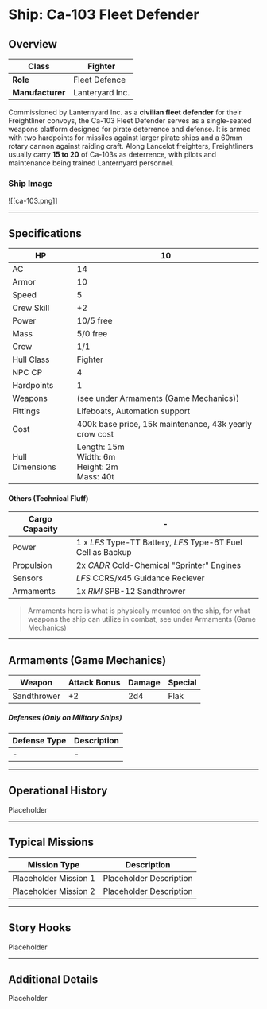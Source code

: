 # Ship: Ca-103 Fleet Defender

## Overview 

| **Class**        | Fighter         |
| ---------------- | --------------- |
| **Role**         | Fleet Defence   |
| **Manufacturer** | Lanteryard Inc. |

Commissioned by Lanternyard Inc. as a **civilian fleet defender** for their Freightliner convoys, the Ca-103 Fleet Defender serves as a single-seated weapons platform designed for pirate deterrence and defense. It is armed with two hardpoints for missiles against larger pirate ships and a 60mm rotary cannon against raiding craft. Along Lancelot freighters, Freightliners usually carry **15 to 20** of Ca-103s as deterrence, with pilots and maintenance being trained Lanternyard personnel.
### Ship Image
![[ca-103.png]]

---
## Specifications 

| HP              | 10                                                     |
| --------------- | ------------------------------------------------------ |
| AC              | 14                                                     |
| Armor           | 10                                                     |
| Speed           | 5                                                      |
| Crew Skill      | +2                                                     |
| Power           | 10/5 free                                              |
| Mass            | 5/0 free                                               |
| Crew            | 1/1                                                    |
| Hull Class      | Fighter                                                |
| NPC CP          | 4                                                      |
| Hardpoints      | 1                                                      |
| Weapons         | (see under Armaments (Game Mechanics))                 |
| Fittings        | Lifeboats, Automation support                          |
| Cost            | 400k base price, 15k maintenance, 43k yearly crow cost |
| Hull Dimensions | Length: 15m<br>Width: 6m<br>Height: 2m<br>Mass: 40t    |
#### Others (Technical Fluff)

| Cargo Capacity | -                                                            |
| -------------- | ------------------------------------------------------------ |
| Power          | 1 x _LFS_ Type-TT Battery, _LFS_ Type-6T Fuel Cell as Backup |
| Propulsion     | 2x *CADR* Cold-Chemical "Sprinter" Engines                   |
| Sensors        | *LFS* CCRS/x45 Guidance Reciever                             |
| Armaments      | 1x *RMI* SPB-12 Sandthrower                                  |
> Armaments here is what is physically mounted on the ship, for what weapons the ship can utilize in combat, see under Armaments (Game Mechanics)

---

## Armaments (Game Mechanics)

| **Weapon**  | **Attack Bonus** | **Damage** | **Special** |
| ----------- | ---------------- | ---------- | ----------- |
| Sandthrower | +2               | 2d4        | Flak        |
##### Defenses (Only on Military Ships)

| **Defense Type** | **Description** |
| ---------------- | --------------- |
| -                | -               |

---

## Operational History 

Placeholder

---

## Typical Missions 

| **Mission Type**       | **Description**            |
|------------------------|----------------------------|
| Placeholder Mission 1  | Placeholder Description    |
| Placeholder Mission 2  | Placeholder Description    |

---

## Story Hooks 

Placeholder

---

## Additional Details 

Placeholder
